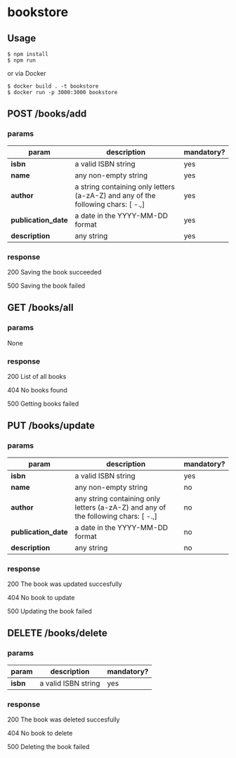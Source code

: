 # bookstore

## Usage

```
$ npm install
$ npm run
```

or via Docker

```
$ docker build . -t bookstore
$ docker run -p 3000:3000 bookstore
```

## POST /books/add

### params

| param                | description                                                                      | mandatory? |
| -------------------- | -------------------------------------------------------------------------------- | ---------- |
| **isbn**             | a valid ISBN string                                                              | yes        |
| **name**             | any non-empty string                                                             | yes        |
| **author**           | a string containing only letters (a-zA-Z) and any of the following chars: [ -.,] | yes        |
| **publication_date** | a date in the YYYY-MM-DD format                                                  | yes        |
| **description**      | any string                                                                       | yes        |

### response

200 Saving the book succeeded

500 Saving the book failed

## GET /books/all

### params

None

### response

200 List of all books

404 No books found

500 Getting books failed

## PUT /books/update

### params

| param                | description                                                                        | mandatory? |
| -------------------- | ---------------------------------------------------------------------------------- | ---------- |
| **isbn**             | a valid ISBN string                                                                | yes        |
| **name**             | any non-empty string                                                               | no         |
| **author**           | any string containing only letters (a-zA-Z) and any of the following chars: [ -.,] | no         |
| **publication_date** | a date in the YYYY-MM-DD format                                                    | no         |
| **description**      | any string                                                                         | no         |

### response

200 The book was updated succesfully

404 No book to update

500 Updating the book failed

## DELETE /books/delete

### params

| param    | description         | mandatory? |
| -------- | ------------------- | ---------- |
| **isbn** | a valid ISBN string | yes        |

### response

200 The book was deleted succesfully

404 No book to delete

500 Deleting the book failed
